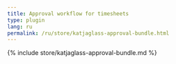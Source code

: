 ```yaml
---
title: Approval workflow for timesheets
type: plugin
lang: ru
permalink: /ru/store/katjaglass-approval-bundle.html
---
```


{% include store/katjaglass-approval-bundle.md %}
